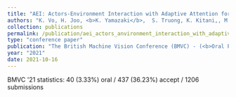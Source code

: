 ```yaml
---
title: "AEI: Actors-Environment Interaction with Adaptive Attention for Temporal Action Proposals Generation"
authors: "K. Vo, H. Joo, <b>K. Yamazaki</b>,  S. Truong, K. Kitani,, M.-T. Tran, N. Le"
collection: publications
permalink: /publication/aei_actors_anvironment_interaction_with_adaptive_attention_for_temporal_action_proposals_generation
type: "conference paper"
publication: "The British Machine Vision Conference (BMVC) - (<b>Oral Presentation 3.33%</b>)"
year: "2021"
date: 2021-10-16
---
```


BMVC '21 statistics: 40 (3.33%) oral / 437 (36.23%) accept / 1206 submissions 
